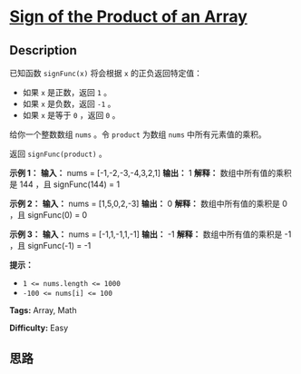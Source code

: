 # [Sign of the Product of an Array][title]

## Description

已知函数 `signFunc(x)` 将会根据 `x` 的正负返回特定值：

  * 如果 `x` 是正数，返回 `1` 。
  * 如果 `x` 是负数，返回 `-1` 。
  * 如果 `x` 是等于 `0` ，返回 `0` 。

给你一个整数数组 `nums` 。令 `product` 为数组 `nums` 中所有元素值的乘积。

返回 `signFunc(product)` 。

**示例 1：**
            **输入：** nums = [-1,-2,-3,-4,3,2,1]    **输出：** 1    **解释：** 数组中所有值的乘积是 144 ，且 signFunc(144) = 1    

**示例 2：**
            **输入：** nums = [1,5,0,2,-3]    **输出：** 0    **解释：** 数组中所有值的乘积是 0 ，且 signFunc(0) = 0    

**示例 3：**
            **输入：** nums = [-1,1,-1,1,-1]    **输出：** -1    **解释：** 数组中所有值的乘积是 -1 ，且 signFunc(-1) = -1    

**提示：**

  * `1 <= nums.length <= 1000`
  * `-100 <= nums[i] <= 100`


**Tags:** Array, Math

**Difficulty:** Easy

## 思路

[title]: https://leetcode-cn.com/problems/sign-of-the-product-of-an-array
